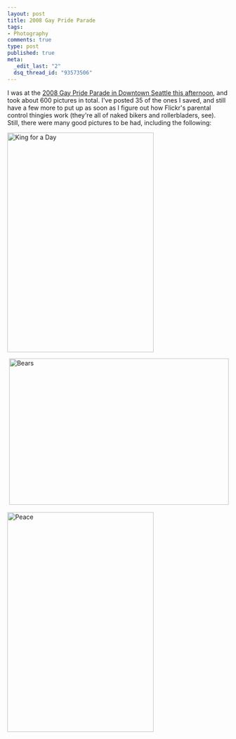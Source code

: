 ```yaml
--- 
layout: post
title: 2008 Gay Pride Parade
tags: 
- Photography
comments: true
type: post
published: true
meta: 
  _edit_last: "2"
  dsq_thread_id: "93573506"
---
```

I was at the <a href="http://flickr.com/photos/aaronbrethorst/sets/72157605889225699/">2008 Gay Pride Parade in Downtown Seattle this afternoon</a>, and took about 600 pictures in total. I've posted 35 of the ones I saved, and still have a few more to put up as soon as I figure out how Flickr's parental control thingies work (they're all of naked bikers and rollerbladers, see). Still, there were many good pictures to be had, including the following:

<a title="King for a Day by aaronbrethorst, on Flickr" href="http://www.flickr.com/photos/aaronbrethorst/2623020286/"><img src="http://farm4.static.flickr.com/3202/2623020286_fbe73c3571.jpg" alt="King for a Day" width="333" height="500" /></a>

 <a title="Bears by aaronbrethorst, on Flickr" href="http://www.flickr.com/photos/aaronbrethorst/2622998170/"><img src="http://farm4.static.flickr.com/3049/2622998170_e7ee2e8bfd.jpg" alt="Bears" width="500" height="333" /></a>

<a title="Peace by aaronbrethorst, on Flickr" href="http://www.flickr.com/photos/aaronbrethorst/2623012070/"><img src="http://farm4.static.flickr.com/3010/2623012070_05969725a8.jpg" alt="Peace" width="333" height="500" /></a>
